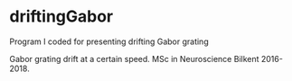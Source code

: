 # driftingGabor
Program I coded for presenting drifting Gabor grating

Gabor grating drift at a certain speed. MSc in Neuroscience Bilkent 2016-2018.
